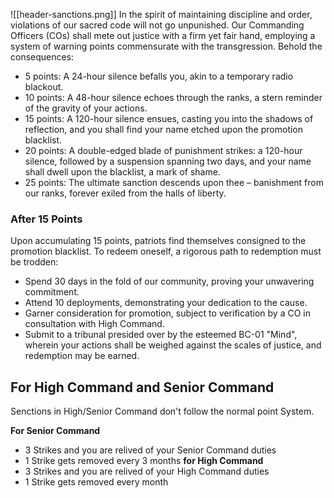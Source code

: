 ![[header-sanctions.png]]
In the spirit of maintaining discipline and order, violations of our sacred code will not go unpunished. Our Commanding Officers (COs) shall mete out justice with a firm yet fair hand, employing a system of warning points commensurate with the transgression. Behold the consequences:

- 5 points: A 24-hour silence befalls you, akin to a temporary radio blackout. 
- 10 points: A 48-hour silence echoes through the ranks, a stern reminder of the gravity of your actions. 
- 15 points: A 120-hour silence ensues, casting you into the shadows of reflection, and you shall find your name etched upon the promotion blacklist. 
- 20 points: A double-edged blade of punishment strikes: a 120-hour silence, followed by a suspension spanning two days, and your name shall dwell upon the blacklist, a mark of shame. 
- 25 points: The ultimate sanction descends upon thee – banishment from our ranks, forever exiled from the halls of liberty.

### After 15 Points
Upon accumulating 15 points, patriots find themselves consigned to the promotion blacklist. To redeem oneself, a rigorous path to redemption must be trodden:

- Spend 30 days in the fold of our community, proving your unwavering commitment.
- Attend 10 deployments, demonstrating your dedication to the cause.
- Garner consideration for promotion, subject to verification by a CO in consultation with High Command.
- Submit to a tribunal presided over by the esteemed BC-01 "Mind", wherein your actions shall be weighed against the scales of justice, and redemption may be earned.

## For High Command and Senior Command
Senctions in High/Senior Command don't follow the normal point System.

**For Senior Command**
- 3 Strikes and you are relived of your Senior Command duties 
- 1 Strike gets removed every 3 months
**for High Command**
- 3 Strikes and you are relived of your High Command duties 
- 1 Strike gets removed every month
